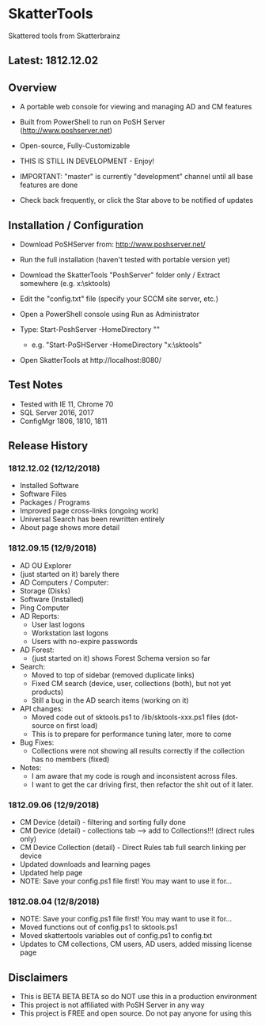 # SkatterTools
Skattered tools from Skatterbrainz



## Latest: 1812.12.02


## Overview


* A portable web console for viewing and managing AD and CM features
* Built from PowerShell to run on PoSH Server (http://www.poshserver.net)
* Open-source, Fully-Customizable
* THIS IS STILL IN DEVELOPMENT - Enjoy!
* IMPORTANT: "master" is currently "development" channel until all base features are done
  
* Check back frequently, or click the Star above to be notified of updates


## Installation / Configuration




* Download PoSHServer from: http://www.poshserver.net/ 

* Run the full installation (haven't tested with portable version yet)

* Download the SkatterTools "PoshServer" folder only / Extract somewhere
 (e.g. x:\sktools)
* Edit the "config.txt" file (specify your SCCM site server, etc.)
* Open a PowerShell console using Run as Administrator

* Type: Start-PoshServer -HomeDirectory "<path to skattertools>"

  * e.g. "Start-PoSHServer -HomeDirectory "x:\sktools"
* Open SkatterTools at http://localhost:8080/


## Test Notes
   
   * Tested with IE 11, Chrome 70
   * SQL Server 2016, 2017
   * ConfigMgr 1806, 1810, 1811

## Release History

   ### 1812.12.02 (12/12/2018)
   * Installed Software
   * Software Files
   * Packages / Programs
   * Improved page cross-links (ongoing work)
   * Universal Search has been rewritten entirely
   * About page shows more detail

   ### 1812.09.15 (12/9/2018)
   * AD OU Explorer
   * (just started on it) barely there
   * AD Computers / Computer:
   * Storage (Disks)
   * Software (Installed)
   * Ping Computer
   * AD Reports:
     * User last logons
     * Workstation last logons
     * Users with no-expire passwords
   * AD Forest:
     * (just started on it) shows Forest Schema version so far
   * Search:
     * Moved to top of sidebar (removed duplicate links)
     * Fixed CM search (device, user, collections (both), but not yet products)
     * Still a bug in the AD search items (working on it)
   * API changes:
     * Moved code out of sktools.ps1 to /lib/sktools-xxx.ps1 files (dot-source on first load)
     * This is to prepare for performance tuning later, more to come
   * Bug Fixes:
     * Collections were not showing all results correctly if the collection has no members (fixed)
   * Notes:
     * I am aware that my code is rough and inconsistent across files.
     * I want to get the car driving first, then refactor the shit out of it later.

   ### 1812.09.06 (12/9/2018)
   * CM Device (detail) - filtering and sorting fully done
   * CM Device (detail) - collections tab --> add to Collections!!! (direct rules only)
   * CM Device Collection (detail) - Direct Rules tab full search linking per device
   * Updated downloads and learning pages
   * Updated help page
   * NOTE: Save your config.ps1 file first! You may want to use it for...

   ### 1812.08.04 (12/8/2018)
   * NOTE: Save your config.ps1 file first! You may want to use it for...
   * Moved functions out of config.ps1 to sktools.ps1
   * Moved skattertools variables out of config.ps1 to config.txt
   * Updates to CM collections, CM users, AD users, added missing license page

## Disclaimers
   * This is BETA BETA BETA so do NOT use this in a production environment
   * This project is not affiliated with PoSH Server in any way
   * This project is FREE and open source.  Do not pay anyone for using this
